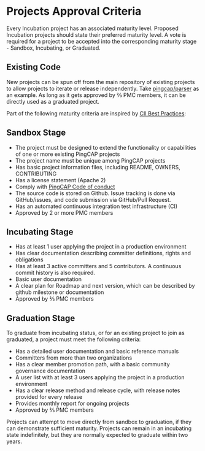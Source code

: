 # Projects Approval Criteria

Every Incubation project has an associated maturity level. Proposed Incubation projects should state their preferred maturity level. A vote is required for a project to be accepted into the corresponding maturity stage - Sandbox, Incubating, or Graduated.

## Existing Code

New projects can be spun off from the main repository of existing projects to allow projects to iterate or release independently. Take [pingcap/parser](https://github.com/pingcap/parser) as an example. As long as it gets approved by ⅔  PMC members, it can be directly used as a graduated project.

Part of the following maturity criteria are inspired by [CII Best Practices](https://bestpractices.coreinfrastructure.org/en):

## Sandbox Stage

- The project must be designed to extend the functionality or capabilities of one or more existing PingCAP projects
- The project name must be unique among PingCAP projects
- Has basic project information files, including README, OWNERS, CONTRIBUTING
- Has a license statement (Apache 2)
- Comply with [PingCAP Code of conduct](https://github.com/pingcap/community/blob/master/CODE_OF_CONDUCT.md)
- The source code is stored on Github. Issue tracking is done via GitHub/issues, and code submission via GitHub/Pull Request.
- Has an automated continuous integration test infrastructure (CI)
- Approved by 2 or more PMC members


## Incubating Stage

- Has at least 1 user applying the project in a production environment
- Has clear documentation describing committer definitions, rights and obligations
- Has at least 3 active committers and 5 contributors. A continuous commit history is also required.
- Basic user documentation
- A clear plan for Roadmap and next version, which can be described by github milestone or documentation
- Approved by ⅔  PMC members

## Graduation Stage

To graduate from incubating status, or for an existing project to join as graduated, a project must meet the following criteria:

- Has a detailed user documentation and basic reference manuals
- Committers from more than two organizations
- Has a clear member promotion path, with a basic community governance documentation
- A user list with at least 3 users applying the project in a production environment
- Has a clear release method and release cycle, with release notes provided for every release
- Provides monthly report for ongoing projects 
- Approved by ⅔  PMC members

Projects can attempt to move directly from sandbox to graduation, if they can demonstrate sufficient maturity. Projects can remain in an incubating state indefinitely, but they are normally expected to graduate within two years.
